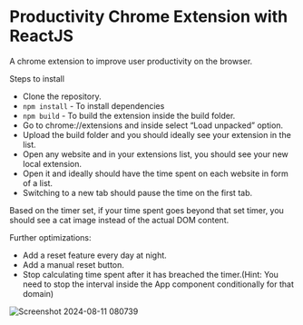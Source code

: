 # Productivity Chrome Extension with ReactJS

A chrome extension to improve user productivity on the browser.

Steps to install

- Clone the repository.
- `npm install`  - To install dependencies
- `npm build`  - To build the extension inside the build folder.
- Go to chrome://extensions and inside select “Load unpacked” option.
- Upload the build folder and you should ideally see your extension in the list.
- Open any website and in your extensions list, you should see your new local extension.
- Open it and ideally should have the time spent on each website in form of a list.
- Switching to a new tab should pause the time on the first tab.

Based on the timer set, if your time spent goes beyond that set timer, you should see a cat image instead of the actual DOM content. 

Further optimizations:

- Add a reset feature every day at night.
- Add a manual reset button.
- Stop calculating time spent after it has breached the timer.(Hint: You need to stop the interval inside the App component conditionally for that domain)
  
![Screenshot 2024-08-11 080739](https://github.com/user-attachments/assets/05af51dc-ca96-4c55-82db-2fad1b8f13a0)

  
